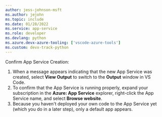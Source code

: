 ```yaml
---
author: jess-johnson-msft
ms.author: jejohn
ms.topic: include
ms.date: 01/28/2022
ms.service: app-service
ms.role: developer
ms.devlang: python
ms.azure.devx-azure-tooling: ['vscode-azure-tools']
ms.custom: devx-track-python
---
```


Confirm App Service Creation:

1. When a message appears indicating that the new App Service was created, select **View Output** to switch to the **Output** window in VS Code.
1. To confirm that the App Service is running properly, expand your subscription in the **Azure: App Service** explorer, right-click the App Service name, and select **Browse website**.
1. Because you haven't deployed your own code to the App Service yet (which you do in a later step), only a default app appears.
